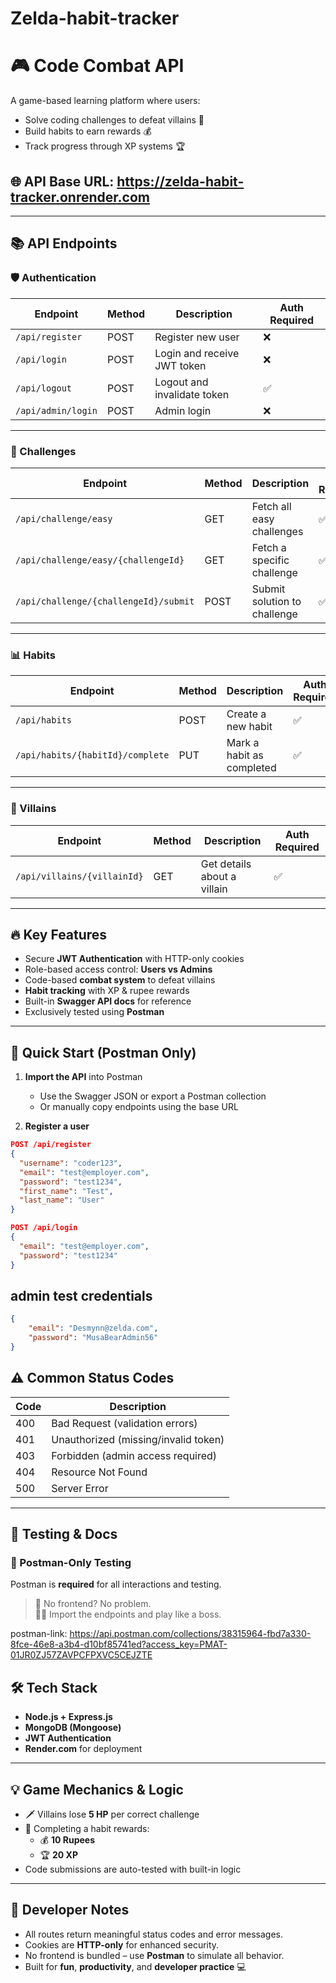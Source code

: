 # Zelda-habit-tracker


# 🎮 Code Combat API

A game-based learning platform where users:
- Solve coding challenges to defeat villains 🦹
- Build habits to earn rewards 💰
- Track progress through XP systems 🏆

## 🌐 API Base URL: https://zelda-habit-tracker.onrender.com





---

## 📚 API Endpoints

### 🛡️ Authentication

| Endpoint            | Method | Description                  | Auth Required |
|---------------------|--------|------------------------------|----------------|
| `/api/register`     | POST   | Register new user            | ❌             |
| `/api/login`        | POST   | Login and receive JWT token  | ❌             |
| `/api/logout`       | POST   | Logout and invalidate token  | ✅             |
| `/api/admin/login`  | POST   | Admin login                  | ❌             |

---

### 🎯 Challenges

| Endpoint                                 | Method | Description                    | Auth Required |
|------------------------------------------|--------|--------------------------------|----------------|
| `/api/challenge/easy`                    | GET    | Fetch all easy challenges      | ✅             |
| `/api/challenge/easy/{challengeId}`      | GET    | Fetch a specific challenge     | ✅             |
| `/api/challenge/{challengeId}/submit`    | POST   | Submit solution to challenge   | ✅             |

---

### 📊 Habits

| Endpoint                                 | Method | Description                    | Auth Required |
|------------------------------------------|--------|--------------------------------|----------------|
| `/api/habits`                            | POST   | Create a new habit             | ✅             |
| `/api/habits/{habitId}/complete`         | PUT    | Mark a habit as completed      | ✅             |

---

### 👾 Villains

| Endpoint                                 | Method | Description                    | Auth Required |
|------------------------------------------|--------|--------------------------------|----------------|
| `/api/villains/{villainId}`              | GET    | Get details about a villain    | ✅             |

---

## 🔥 Key Features

- Secure **JWT Authentication** with HTTP-only cookies
- Role-based access control: **Users vs Admins**
- Code-based **combat system** to defeat villains
- **Habit tracking** with XP & rupee rewards
- Built-in **Swagger API docs** for reference
- Exclusively tested using **Postman**

---

## 🚀 Quick Start (Postman Only)

1. **Import the API** into Postman
   - Use the Swagger JSON or export a Postman collection  
   - Or manually copy endpoints using the base URL

2. **Register a user**

```json
POST /api/register
{
  "username": "coder123",
  "email": "test@employer.com",
  "password": "test1234",
  "first_name": "Test",
  "last_name": "User"
}

POST /api/login
{
  "email": "test@employer.com",
  "password": "test1234"
}
```
## admin test credentials
```json
{
    "email": "Desmynn@zelda.com",
    "password": "MusaBearAdmin56"
}
```

## ⚠️ Common Status Codes

| Code | Description                          |
|------|--------------------------------------|
| 400  | Bad Request (validation errors)      |
| 401  | Unauthorized (missing/invalid token) |
| 403  | Forbidden (admin access required)    |
| 404  | Resource Not Found                   |
| 500  | Server Error                         |

---

## 🧪 Testing & Docs

### 📮 Postman-Only Testing

Postman is **required** for all interactions and testing.

> 🚫 No frontend? No problem.  
> 🧙‍♂️ Import the endpoints and play like a boss.

postman-link: https://api.postman.com/collections/38315964-fbd7a330-8fce-46e8-a3b4-d10bf85741ed?access_key=PMAT-01JR0ZJ57ZAVPCFPXVC5CEJZTE


## 🛠️ Tech Stack

- **Node.js + Express.js**
- **MongoDB (Mongoose)**
- **JWT Authentication**
- **Render.com** for deployment

---

## 💡 Game Mechanics & Logic

- 🗡️ Villains lose **5 HP** per correct challenge
- 📆 Completing a habit rewards:
  - 💰 **10 Rupees**
  - 🏆 **20 XP**
- Code submissions are auto-tested with built-in logic

---

## 📝 Developer Notes

- All routes return meaningful status codes and error messages.
- Cookies are **HTTP-only** for enhanced security.
- No frontend is bundled – use **Postman** to simulate all behavior.
- Built for **fun**, **productivity**, and **developer practice** 💻


